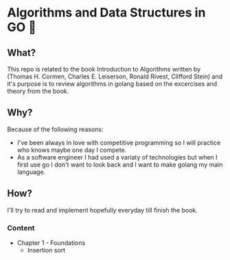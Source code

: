 # Algorithms and Data Structures in GO 🚀

## What?

This repo is related to the book Introduction to Algorithms written by (Thomas H. Cormen, Charles E. Leiserson, Ronald Rivest, Clifford Stein) and it's purpose is to review algorithms in golang based on the excercises and theory from the book.

## Why?

Because of the following reasons:

- I've been always in love with competitive programming so I will practice who knows maybe one day I compete.
- As a software engineer I had used a variaty of technologies but when I first use go
  I don't want to look back and I want to make golang my main language.

## How?

I'll try to read and implement hopefully everyday till finish the book.

### Content

- Chapter 1 - Foundations
  - Insertion sort
